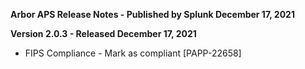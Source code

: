 **Arbor APS  Release Notes - Published by Splunk December 17, 2021**
  

**Version 2.0.3 - Released December 17, 2021**

* FIPS Compliance - Mark as compliant [PAPP-22658]

